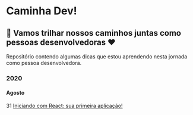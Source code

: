 # Caminha Dev! 

## :rocket: Vamos trilhar nossos caminhos juntas como pessoas desenvolvedoras :heart:

Repositório contendo algumas dicas que estou aprendendo nesta jornada como pessoa desenvolvedora.

### 2020
#### Agosto

31 [Iniciando com React: sua primeira aplicação!](https://github.com/lcnunes09/caminhos-dev/blob/main/2020/08-Agosto/2020-08-31-iniciando-com-react-primeira-aplicacao.md)
